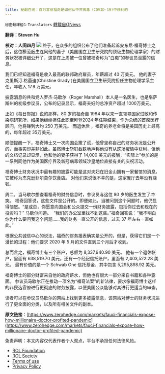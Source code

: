 ```yaml
---
title: 秘翻在线：百万富翁福奇是如何从中共病毒（COVID-19)中获利的
---
```

`秘密翻譯組G-Translators` [轉載自GNews](https://gnews.org/zh-hans/1871498/)

**翻译：Steven Hu**

**校对：人间四月**
![](https://assets.gnews.org/wp-content/uploads/2022/01/Screenshot-2022-01-17-213604.jpg)
终于，在众多的组织公布了他们准备起诉安东尼·福奇博士之后，这位模范医生连同他的妻子（美国国立卫生研究院的顶级生物伦理学家）的财务状况被详细公开了，这是在上周被一位曾被福奇称为“白痴”的参议员泄露的信息。

我们已经知道福奇是收入最高的联邦政府雇员，年薪超过 40 万美元。 他的妻子 克里斯汀.格蕾迪(Christine Grady )在美国国立卫生研究院担任生物伦理学系主任，年收​​入 17.6 万美元。

披露消息的共和党人罗杰·马歇尔（Roger Marshall）本人是一名医生，也是堪萨斯州的初级参议员，公布的记录显示，福奇夫妇的总净资产超过 1000万美元。

正如《每日邮报》说的那样，80 岁的福奇自 1984 年以来一直领导国家过敏和传染病研究所，如果他继续担任此职至拜登2024 年任期结束，作为总统的首席医疗顾问，他将赚到大约 250 万美元。 而退休后 ，福奇的养老金将是美国历史上最高的，每年超过 35万美元。

顺便提醒一下，福奇博士又一次向国会撒了谎，他曾坚称自己的财务状况是公开的，而事实却并非如此。虽然博士斩钉截铁地声称他没有从这场疫情中获利，但他的文档记录却显示，他和他的妻子获得了 14,000 美元的报酬，“实际上”参加的是一系列同他作为美国医疗界及新冠病毒领域沙皇地位直接有关的庆祝活动。

福奇博士财务状况中最有趣的披露可能是这对夫妇在旧金山拥有一家餐馆的消息。 它被称为杰克逊菲尔莫尔饮食店。 对他们来说很不幸的是，这家餐厅去年没有赚钱。

周二，当马歇尔想查看福奇的财务信息时，参议员与这位 80 岁的医生发生了冲突。 福奇回答说，这些文件是公开的。即便如此，当被问到这个问题时，他仍显得恼怒。“是或否，你愿意向国会和公众提交一份财务披露，包括你过去和现在的投资吗？” 马歇尔问道。  “我们的办公室里找不到这些。”福奇回答说：“我不明白你为什么要问我这个问题……我的财务一直公开的信息，过去 37 年左右一直如此。”

根据公共诚信中心的说法，福奇的财务报表确实是公开的，但是，获得它们是一个漫长的过程：他们要求 2020 年 5 月的文件直到三个月后才收到。

总而言之，福奇博士有三个账户，总额为 8,337,940.90 美元。 他有一个退休帐户，里面有 638,519.70 美元，还有一个经纪信托账户，里面有 2,403,522.28 美元。 最有价值的是一个 Schwab One 信托基金，其中包含 5,295,898.92 美元。

福奇博士的部分财富来自他的政府薪水，但他也有很大一部分来自书籍和各种露面。 参议员马歇尔正在推动一项名为“福奇法案”的新法律，要求像福奇博士这样的非民选官僚进行更彻底的财务披露，以便美国公众能够对其进行更适当的审查。

读者可以在参议员马歇尔的网站上找到更多披露信息，该网站对博士的财务状况进行了更全面的分类，以及所有相关文件的副本。

**原文链接**：[https://www.zerohedge.com/markets/fauci-financials-expose-how-millionaire-doctor-profited-pandemic](https://www.zerohedge.com/markets/fauci-financials-expose-how-millionaire-doctor-profited-pandemic)

 

免责声明：本文内容仅代表作者个人观点，平台不承担任何法律风险。

- [ROL Foundation](https://rolfoundation.org/)
- [ROL Society](https://rolsociety.org/)
- [Terms of use](https://gnews.org/terms-of-use-3/)
- [Privacy Policy](https://gnews.org/privacy-policy/)
